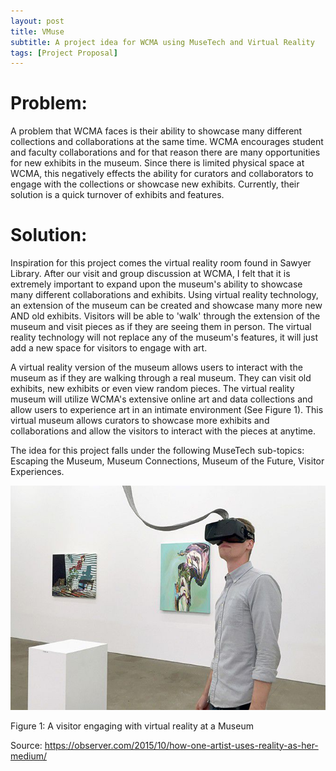 ```yaml
---
layout: post
title: VMuse
subtitle: A project idea for WCMA using MuseTech and Virtual Reality
tags: [Project Proposal]
---
```


# Problem:

A problem that WCMA faces is their ability to showcase many different collections and collaborations at the same time. WCMA encourages student and faculty collaborations and for that reason there are many opportunities for new exhibits in the museum. Since there is limited physical space at WCMA, this negatively effects the ability for curators and collaborators to engage with the collections or showcase new exhibits. Currently, their solution is a quick turnover of exhibits and features.

# Solution:

Inspiration for this project comes the virtual reality room found in Sawyer Library. After our visit and group discussion at WCMA, I felt that it is extremely important to expand upon the museum's ability to showcase many different collaborations and exhibits. Using virtual reality technology, an extension of the museum can be created and showcase many more new AND old exhibits. Visitors will be able to 'walk' through the extension of the museum and visit pieces as if they are seeing them in person. The virtual reality technology will not replace any of the museum's features, it will just add a new space for visitors to engage with art.

A virtual reality version of the museum allows users to interact with the museum as if they are walking through a real museum. They can visit old exhibits, new exhibits or even view random pieces. The virtual reality museum will utilize WCMA's extensive online art and data collections and allow users to experience art in an intimate environment (See Figure 1). This virtual museum allows curators to showcase more exhibits and collaborations and allow the visitors to interact with the pieces at anytime.

The idea for this project falls under the following MuseTech sub-topics: Escaping the Museum, Museum Connections, Museum of the Future, Visitor Experiences.

![Virtual](/img/virtual_reality.jpg)

Figure 1: A visitor engaging with virtual reality at a Museum

Source: <https://observer.com/2015/10/how-one-artist-uses-reality-as-her-medium/>
